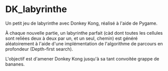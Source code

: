 # DK_labyrinthe
Un petit jeu de labyrinthe avec Donkey Kong, réalisé à l'aide de Pygame.

À chaque nouvelle partie, un labyrinthe parfait (càd dont toutes les cellules sont reliées deux à deux par
un, et un seul, chemin) est généré aléatoirement à l'aide d'une implémentation de l'algorithme de parcours en 
profondeur (Depth-first search).

L'objectif est d'amener Donkey Kong jusqu'à sa tant convoitée grappe de bananes.
